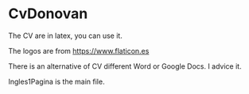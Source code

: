 # CvDonovan
The CV are in latex, you can use it.

The logos are from https://www.flaticon.es

There is an alternative of CV different Word or Google Docs. I advice it.

Ingles1Pagina is the main file.
